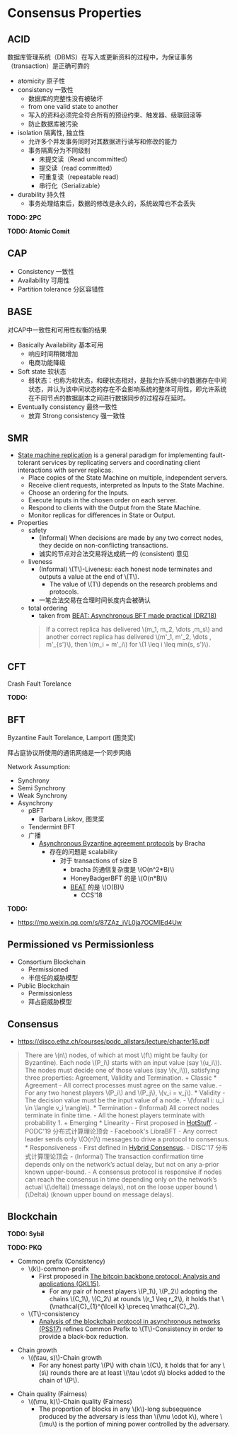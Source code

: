 # Consensus Properties

<script type="text/javascript"
   src="http://cdn.mathjax.org/mathjax/latest/MathJax.js?config=TeX-AMS-MML_HTMLorMML">
</script>

## ACID

数据库管理系统（DBMS）在写入或更新资料的过程中，为保证事务（transaction）是正确可靠的

+ atomicity 原子性
+ consistency 一致性
    * 数据库的完整性没有被破坏
    * from one valid state to another
    * 写入的资料必须完全符合所有的预设约束、触发器、级联回滚等
    * 防止数据库被污染
+ isolation 隔离性, 独立性
    * 允许多个并发事务同时对其数据进行读写和修改的能力
    * 事务隔离分为不同级别
        - 未提交读（Read uncommitted）
        - 提交读（read committed）
        - 可重复读（repeatable read）
        - 串行化（Serializable）
+ durability 持久性
    * 事务处理结束后，数据的修改是永久的，系统故障也不会丢失


__TODO: 2PC__

__TODO: Atomic Comit__

## CAP

+ Consistency 一致性
+ Availability 可用性
+ Partition tolerance 分区容错性

## BASE

对CAP中一致性和可用性权衡的结果

+ Basically Availability 基本可用
    * 响应时间稍微增加
    * 电商功能降级
+ Soft state 软状态
    * 弱状态：也称为软状态，和硬状态相对，是指允许系统中的数据存在中间状态，并认为该中间状态的存在不会影响系统的整体可用性，即允许系统在不同节点的数据副本之间进行数据同步的过程存在延时。
+ Eventually consistency 最终一致性
    * 放弃 Strong consistency 强一致性

## SMR

- [State machine replication](https://dl.acm.org/citation.cfm?id=98167) is a general paradigm for implementing fault-tolerant services by replicating servers and coordinating client interactions with server replicas.
    + Place copies of the State Machine on multiple, independent servers.
    + Receive client requests, interpreted as Inputs to the State Machine.
    + Choose an ordering for the Inputs.
    + Execute Inputs in the chosen order on each server.
    + Respond to clients with the Output from the State Machine.
    + Monitor replicas for differences in State or Output.
- Properties
    + safety
        * (Informal) When decisions are made by any two correct nodes, they decide on non-conflicting transactions.
        * 诚实的节点对合法交易将达成统一的 (consistent) 意见
    + liveness
        * (Informal) \\(T\\)-Liveness: each honest node terminates and outputs a value at the end of \\(T\\).
            - The value of \\(T\\) depends on the research problems and protocols.
        * 一笔合法交易在合理时间长度内会被确认
    + total ordering
        * taken from [BEAT: Asynchronous BFT made practical (DRZ18)](https://www.csee.umbc.edu/~hbzhang/files/beat.pdf)
        > If a correct replica has delivered \\(m_1, m_2, \dots ,m_s\\) and another correct replica has delivered \\(m'\_1, m'\_2, \dots , m'\_{s'}\\), then \\(m_i = m'\_i\\) for \\(1 \leq i \leq min(s, s')\\).

## CFT

Crash Fault Torelance

__TODO:__

## BFT

Byzantine Fault Torelance, Lamport (图灵奖)


拜占庭协议所使用的通讯网络是一个同步网络

Network Assumption:

+ Synchrony
+ Semi Synchrony
+ Weak Synchrony
+ Asynchrony
    + pBFT
        * Barbara Liskov, 图灵奖
    + Tendermint BFT
    + 广播
        * [Asynchronous Byzantine agreement protocols](https://dl.acm.org/citation.cfm?id=806743) by Bracha
            - 存在的问题是 scalability
                + 对于 transactions of size B
                    * bracha 的通信复杂度是 \\(O(n^2*B)\\)
                    * HoneyBadgerBFT 的是 \\(O(n*B)\\)
                    * [BEAT](https://dl.acm.org/citation.cfm?id=3243812) 的是 \\(O(B)\\)
                        - CCS'18

__TODO:__

+ https://mp.weixin.qq.com/s/87ZAz_jVL0ja7OCMIEd4Uw

## Permissioned vs Permissionless

+ Consortium Blockchain
    * Permissioned
    + 半信任的威胁模型
+ Public Blockchain
    * Permissionless
    + 拜占庭威胁模型



## Consensus


* https://disco.ethz.ch/courses/podc_allstars/lecture/chapter16.pdf
> There are \\(n\\) nodes, of which at most \\(f\\) might be faulty (or Byzantine). Each node \\(P_i\\) starts with an input value (say \\(u_i\\)). The nodes must decide one of those values (say \\(v_i\\)), satisfying three properties: Agreement, Validity and Termination.
    + Classic
        * Agreement
            - All correct processes must agree on the same value.
            - For any two honest players \\(P_i\\) and \\(P_j\\), \\(v_i = v_j\\).
        * Validity
            - The decision value must be the input value of a node.
            - \\(\forall i: u_i \in \langle v_i \rangle\\).
        * Termination
            - (Informal) All correct nodes terminate in finite time.
            - All the honest players terminate with probability 1.
    + Emerging
        * Linearity
            - First proposed in [HotStuff](https://arxiv.org/abs/1803.05069).
                - PODC'19  分布式计算理论顶会
                - Facebook's LibraBFT
            - Any correct leader sends only \\(O(n)\\) messages to drive a protocol to consensus.
        * Responsiveness
            - First defined in [Hybrid Consensus](https://eprint.iacr.org/2016/917.pdf).
                - DISC'17 分布式计算理论顶会
            - (Informal) The transaction confirmation time depends only on the network’s actual delay, but not on any a-prior known upper-bound.
            - A consensus protocol is responsive if nodes can reach the consensus in time depending only on the network’s actual \\(\delta\\) (message delays), not on the loose upper bound \\(\Delta\\) (known upper bound on message delays).

## Blockchain

__TODO: Sybil__

__TODO: PKQ__

- Common prefix (Consistency)
    + \\(k\\)-common-preifx
        * First proposed in [The bitcoin backbone protocol: Analysis and applications (GKL15)](https://eprint.iacr.org/2014/765.pdf).
            - For any pair of honest players \\(P_1\\), \\(P_2\\) adopting the chains \\(C_1\\), \\(C_2\\) at rounds \\(r_1 \leq r_2\\), it holds that \\(\mathcal{C}_{1}^{\lceil k} \preceq \mathcal{C}_2\\).
    + \\(T\\)-consistency
        * [Analysis of the blockchain protocol in asynchronous networks (PSS17)](https://eprint.iacr.org/2016/454.pdf) refines Common Prefix to \\(T\\)-Consistency in order to provide a black-box reduction.
* Chain growth
    + \\((\tau, s)\\)-Chain growth
        * For any honest party \\(P\\) with chain \\(C\\), it holds that for any  \\(s\\) rounds there are at least \\(\tau \cdot s\\) blocks added to the chain of \\(P\\).
- Chain quality (Fairness)
    + \\((\mu, k)\\)-Chain quality (Fairness)
        * The proportion of blocks in any \\(k\\)-long subsequence produced by the adversary is less than \\(\mu \cdot k\\), where \\(\mu\\) is the portion of mining power controlled by the adversary.